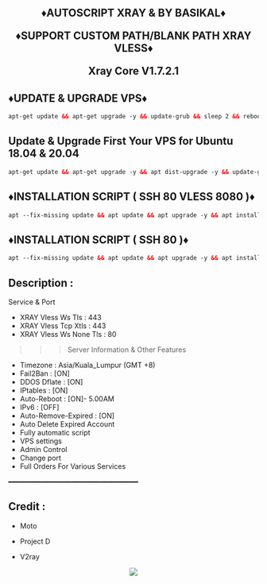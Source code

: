 <h2 align="center">

♦️AUTOSCRIPT XRAY & BY BASIKAL♦️

♦️SUPPORT CUSTOM PATH/BLANK PATH XRAY VLESS♦️

 Xray Core V1.7.2.1

## ♦️UPDATE & UPGRADE VPS♦️

  ```html
  apt-get update && apt-get upgrade -y && update-grub && sleep 2 && reboot

  ```

## Update & Upgrade First Your VPS for Ubuntu 18.04 & 20.04

  ```html
  apt-get update && apt-get upgrade -y && apt dist-upgrade -y && update-grub && sleep 2 && reboot

  ```
 
## ♦️INSTALLATION SCRIPT ( SSH 80 VLESS 8080 )♦️

  ```html
  apt --fix-missing update && apt update && apt upgrade -y && apt install -y bzip2 gzip coreutils screen dpkg wget vim curl nano zip unzip && wget -q https://raw.githubusercontent.com/basikal123/Nil/main/setup.sh && chmod +x setup.sh && screen -S setup ./setup.sh

  ```
  
## ♦️INSTALLATION SCRIPT ( SSH 80 )♦️

  ```html
  apt --fix-missing update && apt update && apt upgrade -y && apt install -y bzip2 gzip coreutils screen dpkg wget vim curl nano zip unzip && wget -q https://raw.githubusercontent.com/basikal123/ssh/main/setup1.sh && chmod +x setup1.sh && screen -S setup1 ./setup1.sh

  ```  
 
## Description :

  Service & Port

  - XRAY Vless Ws Tls       : 443
  - XRAY Vless Tcp Xtls     : 443
  - XRAY Vless Ws None Tls  : 80

 >>> Server Information & Other Features
   - Timezone                 : Asia/Kuala_Lumpur (GMT +8)
   - Fail2Ban                 : [ON]
   - DDOS Dflate              : [ON]
   - IPtables                 : [ON]
   - Auto-Reboot              : [ON]- 5.00AM
   - IPv6                     : [OFF]
   - Auto-Remove-Expired      : [ON]
   - Auto Delete Expired Account
   - Fully automatic script
   - VPS settings
   - Admin Control
   - Change port
   - Full Orders For Various Services

━━━━━━━━━━━━━━━━━━━━━━━━━━━━━━━

## Credit :

*   Moto

*   Project D

*   V2ray

<p align="center">
  <a><img src="https://img.shields.io/badge/Copyright%20©-MATKILAU%20AutoScriptVPN%202022.%20All%20rights%20reserved...-blueviolet.svg" style="max-width:200%;">
    </p>
   </p>
   
